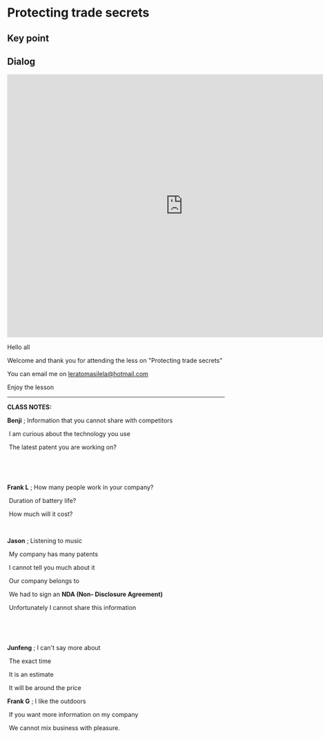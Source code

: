 # Protecting  trade secrets

## Key point



## Dialog

<iframe name="easyXDM_default5222_provider" id="easyXDM_default5222_provider" src="https://cns.ef-cdn.com/Juno/EvcContent/12/00/Protecting_trade_secrets/index.html?api_v=0.0.13&amp;accessKey=204b5e7e-327b-49f4-9abf-044ea52a7c90&amp;attendanceToken=8c634e00-095e-44c6-91d2-4b8846ef0806&amp;xdm_e=https%3A%2F%2Fevc.ef.com.cn&amp;xdm_c=default5222&amp;xdm_p=1" frameborder="0" style="box-sizing: border-box; width: 813px; height: 609.75px;"></iframe>

Hello all



Welcome and thank you for attending the less on "Protecting trade secrets"



You can email me on leratomasilela@hotmail.com



Enjoy the lesson



___________________________________________



**CLASS NOTES:**



**Benji** ; Information that you cannot share with competitors

​			I am curious about the technology you use

​			The latest patent you are working on?

​			

​			

**Frank  L** ; How many people work in your company?

​				 	Duration of battery life?

​					How much will it cost?

​					



**Jason** ; Listening to music

​			My company has many patents

​			I cannot tell you much about it

​			Our company belongs to

​			We had to sign an **NDA (Non- Disclosure Agreement)**

​			Unfortunately I cannot share this information

​			

​			  



**Junfeng** ; I can't say more about

​					   The exact time

​						It is an estimate

​						It will be around the price



**Frank G** ; I like the outdoors

​				If you want more information on my company

​				We cannot mix business with pleasure.

​				

​				

​				 